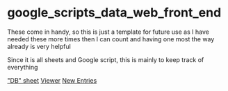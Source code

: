 # google_scripts_data_web_front_end
These come in handy, so this is just a template for future use as I have needed these more times then I can count and having one most the way already is very helpful 


Since it is all sheets and Google script, this is mainly to keep track of everything

["DB" sheet](https://docs.google.com/spreadsheets/d/1_EwuEdZr56JaZavnDyAm9YRJdtSePABi_UgLd7l1-mI/edit?gid=0#gid=0)
[Viewer](https://script.google.com/u/0/home/projects/1kyXbqCLEwl8CzjgcSnfcDDuOe_c-0Xw27eUGf2uhZh9ODW7mUzkEO-pA/edit)
[New Entries](https://script.google.com/home/projects/1THd3mzdcqkWxleeVH7N-DythOmEQiyQeYy45eYJmr5Dkvghu6JHMv438/edit)
